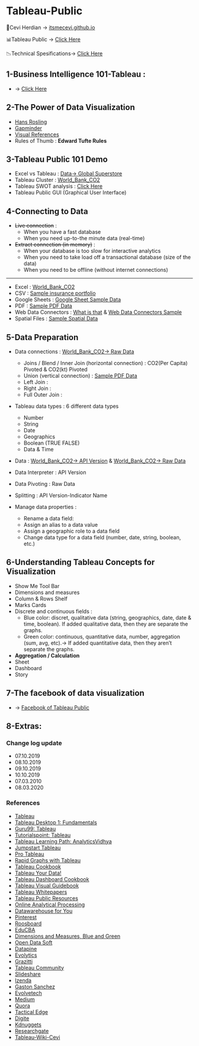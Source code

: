 # Tableau-Public

<span>&#129311;</span>Cevi Herdian -> [itsmecevi.github.io](https://itsmecevi.github.io/) 

<span>&#128202;</span>Tableau Public -> [Click Here](https://public.tableau.com/en-us/s/)

<span>&#128201;</span>Technical Spesifications-> [Click Here](https://github.com/itsmecevi/Tableau-Technical-Specifications/blob/master/Tableau-Technical%20Specifications.pdf)


## 1-Business Intelligence 101-Tableau : 

* -> [Click Here](https://docs.google.com/presentation/d/1a1-lRjjwSYBv4IUw5aLWeRr7x9JESrR8qkHR-Ug1u_4/edit?usp=sharing)

## 2-The Power of Data Visualization

* [Hans Rosling](https://www.youtube.com/watch?v=jbkSRLYSojo)
* [Gapminder](https://www.gapminder.org/)
* [Visual References](https://github.com/itsmecevi/visualreferences/blob/master/VisualReferences-SQLBI.pdf)
* Rules of Thumb : **Edward Tufte Rules**

## 3-Tableau Public 101 Demo

* Excel vs Tableau : [Data-> Global Superstore](https://github.com/itsmecevi/global-superstore/blob/master/Global%20Superstore.xlsx)
* Tableau Cluster : [World_Bank_CO2](https://github.com/itsmecevi/world-bank-data/blob/master/World_Bank_CO2.xlsx)
* Tableau SWOT analysis : [Click Here](https://prezi.com/8p5tcxkfryb1/tableau-software-swot-analysis/)
* Tableau Public GUI (Graphical User Interface) 



## 4-Connecting to Data


* ~~Live connection~~ :
     * When you have a fast database
     * When you need up-to-the minute data (real-time)
* ~~Extract connection (in memory)~~ :
     * When your database is too slow for interactive analytics
     * When you need to take load off a transactional database (size of the data)
     * When you need to be offline (without internet connections)
____

* Excel : [World_Bank_CO2](https://github.com/itsmecevi/world-bank-data/blob/master/World_Bank_CO2.xlsx)
* CSV : [Sample insurance portfolio](https://support.spatialkey.com/spatialkey-sample-csv-data/)
* Google Sheets : [Google Sheet Sample Data](https://docs.google.com/spreadsheets/d/1wtyaUAeN2ztSfAo8SK0FtZ0n85K0YBPo_ZcH6Hy54Nw/edit#gid=0)
* PDF : [Sample PDF Data](https://public.tableau.com/s/sites/default/files/media/amzn_stock.pdf)
* Web Data Connectors : [What is that](https://tableau.github.io/webdataconnector/) & [Web Data Connectors Sample](https://tableau.github.io/webdataconnector/Examples/html/earthquakeUSGS.html)
* Spatial Files : [Sample Spatial Data](https://github.com/maczokni/crimeMapTest/blob/master/London_Borough_Excluding_MHW.shp)


## 5-Data Preparation

* Data connections : [World_Bank_CO2-> Raw Data](https://github.com/itsmecevi/world-bank-data/blob/master/World_Bank_CO2.xlsx)

     
     * Joins / Blend / Inner Join (horizontal connection) : CO2(Per Capita) Pivoted & CO2(kt) Pivoted
     * Union (vertical connection) : [Sample PDF Data](https://public.tableau.com/s/sites/default/files/media/amzn_stock.pdf)
     * Left Join : 
     * Right Join : 
     * Full Outer Join : 
     
* Tableau data types : 6 different data types
     * Number
     * String
     * Date
     * Geographics
     * Boolean (TRUE FALSE)
     * Data & Time
 

* Data : [World_Bank_CO2-> API Version](https://github.com/itsmecevi/World-Data-CO2-API/blob/master/API_EN.ATM.CO2E.PC_DS2_en_excel_v2_247989.xls) & [World_Bank_CO2-> Raw Data](https://github.com/itsmecevi/world-bank-data/blob/master/World_Bank_CO2.xlsx)
* Data Interpreter : API Version
* Data Pivoting : Raw Data
* Splitting : API Version-Indicator Name
* Manage data properties :

     * Rename a data field: 
     * Assign an alias to a data value 
     * Assign a geographic role to a data field   
     * Change data type for a data field (number, date, string, boolean, etc.) 
           


## 6-Understanding Tableau Concepts for Visualization

* Show Me Tool Bar
* Dimensions and measures
* Column & Rows Shelf
* Marks Cards
* Discrete and continuous fields : 
     * Blue color: discret, qualitative data (string, geographics, date, date & time, boolean). If added qualitative data, then they are        separate the graphs.
     * Green color: continuous, quantitative data, number, aggregation (sum, avg, etc).-> If added quantitative data, then they aren’t          separate the graphs.
* **Aggregation / Calculation**
* Sheet
* Dashboard
* Story
 

## 7-The facebook of data visualization 
* -> [Facebook of Tableau Public](https://public.tableau.com/en-us/s/)


## 8-Extras:

### Change log update

* 07.10.2019
* 08.10.2019
* 09.10.2019
* 10.10.2019
* 07.03.2010
* 08.03.2020

### References

* [Tableau](tableau.com)
* [Tableau Desktop 1: Fundamentals](https://www.tableau.com/learn/training/classroom/desktop-i-fundamentals-2020-03-02)
* [Guru99: Tableau](https://www.guru99.com/)
* [Tutorialspoint: Tableau](https://www.tutorialspoint.com/index.htm)
* [Tableau Learning Path: AnalyticsVidhya](https://www.analyticsvidhya.com/myfeed/?utm-source=blog&utm-medium=top-icon%2F)
* [Jumpstart Tableau](https://www.amazon.com/Jumpstart-Tableau-Step-Step-Visualization/dp/1484219333)
* [Pro Tableau](https://www.amazon.com/Pro-Tableau-Step-Step-Guide/dp/1484223519/ref=sr_1_1?__mk_de_DE=%C3%85M%C3%85%C5%BD%C3%95%C3%91&keywords=Pro+tableau&qid=1570446674&s=books&sr=1-1)
* [Rapid Graphs with Tableau](https://www.ebay.com/itm/Rapid-Graphs-with-Tableau-8-The-Original-Guide-for-the-Accidental-An-/273689089070)
* [Tableau Cookbook](https://www.amazon.com/Tableau-10-Business-Intelligence-Cookbook/dp/1786465639/ref=sr_1_2?__mk_de_DE=%C3%85M%C3%85%C5%BD%C3%95%C3%91&keywords=tableau+cookbook&qid=1570460189&s=books&sr=1-2)
* [Tableau Your Data!](https://www.amazon.com/Tableau-Your-Data-Analysis-Software/dp/1118612043)
* [Tableau Dashboard Cookbook](https://www.amazon.com/Tableau-Dashboard-Cookbook-Jen-Stirrup/dp/1782177906)
* [Tableau Visual Guidebook](https://www.tableau.com/visual-guidebook-flowingdata)
* [Tableau Whitepapers](https://www.tableau.com/learn/whitepapers)
* [Tableau Public Resources](https://public.tableau.com/en-us/s/resources)
* [Online Analytical Processing](https://olap.com/)
* [Datawarehouse for You](https://www.datawarehouse4u.info/)
* [Pinterest](https://www.pinterest.com/pin/96897829462585916/)
* [Roosboard](https://roosboard.com/blog/what-diffrence-between-self-and-traditional-BI.html)
* [EduCBA](https://www.educba.com/excel-vs-tableau/)
* [Dimensions and Measures, Blue and Green](https://help.tableau.com/current/pro/desktop/en-us/datafields_typesandroles.htm)
* [Open Data Soft](https://www.opendatasoft.com/)
* [Datapine](https://www.datapine.com)
* [Evolytics](https://www.evolytics.com)
* [Grazitti](https://www.grazitti.com)
* [Tableau Community](https://community.tableau.com/welcome)
* [Slideshare](https://www.slideshare.net)
* [Izenda](izenda.com)
* [Gaston Sanchez](https://www.gastonsanchez.com/)
* [Evolvetech](http://www.evolvetech.ie/business-intelligence/)
* [Medium](https://miro.medium.com/max/2864/0*F_gTZfV5EtXm6UVq)
* [Quora](https://www.quora.com/How-does-self-service-BI-differ-from-traditional-BI)
* [Tactical Edge](http://www.tacticaledge.us/services/software-development/analytics-and-business-intelligence/)
* [Digite](https://www.digite.com/blog/waterfall-to-agile-with-kanban/)
* [Kdnuggets](https://www.kdnuggets.com/2017/01/four-problems-crisp-dm-fix.html)
* [Researchgate](https://www.researchgate.net/figure/General-architecture-of-the-business-intelligence-process-adapted-from-34_fig1_335781756)
* [Tableau-Wiki-Cevi](https://trello.com/b/IR0xqNMM/tableau-wiki-cevi)


